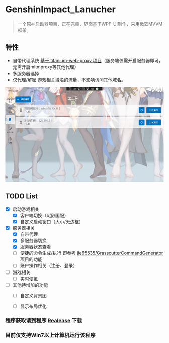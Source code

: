 # GenshinImpact_Lanucher
> 一个原神启动器项目，正在完善，界面基于WPF-UI制作，采用微软MVVM框架。

## 特性

 + 自带代理系统 [基于 titanium-web-proxy 项目](https://github.com/justcoding121/titanium-web-proxy)（服务端仅需开启服务器即可，无需开启mitmproxy等其他代理）
 + 多服务器选择
 + 仅代理/解密 游戏相关域名的流量，不影响访问其他域名。

![](Preview/server.png)



## TODO List
  - [x] 启动游戏相关
    - [x] 客户端切换（b服/国服）
    - [x] 自定义启动窗口（大小/无边框）  
  - [x] 服务器相关
    - [x] 自带代理
    - [x] 多服务器切换
    - [x] 服务器状态查看
    - [ ] 便捷的命令生成/执行 即参考 [jie65535/GrasscutterCommandGenerator](https://github.com/jie65535/GrasscutterCommandGenerator) 项目的功能
    - [ ] 账户操作相关（注册、登录）
  - [ ] 游戏相关
    - [ ] 实时便笺
  - [ ] 其他待增加的功能
    - [ ] 自定义背景图
    - [ ] 显示布局优化


### 程序获取请到程序 [Realease](https://github.com/123456fsdaf/GenshinImpact_Lanucher/releases) 下载
### 目前仅支持Win7以上计算机运行该程序
